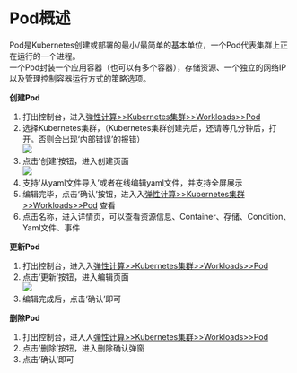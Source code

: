 # Pod概述  
Pod是Kubernetes创建或部署的最小/最简单的基本单位，一个Pod代表集群上正在运行的一个进程。    
一个Pod封装一个应用容器（也可以有多个容器），存储资源、一个独立的网络IP以及管理控制容器运行方式的策略选项。 

**创建Pod**  
1. 打出控制台，进入[弹性计算>>Kubernetes集群>>Workloads>>Pod](https://cns-console.jdcloud.com/host/kubernetespod/list)  
2. 选择Kubernetes集群，（Kubernetes集群创建完后，还请等几分钟后，打开。否则会出现‘内部错误’的报错）  
![](https://github.com/jdcloudcom/cn/blob/edit/image/Elastic-Compute/JCS-for-Kubernetes/Deployment选择集群.png)  
3. 点击‘创建’按钮，进入创建页面  
![](https://github.com/jdcloudcom/cn/blob/edit/image/Elastic-Compute/JCS-for-Kubernetes/创建Deployment.png)    
4. 支持‘从yaml文件导入’或者在线编辑yaml文件，并支持全屏展示  
5. 编辑完毕，点击‘确认’按钮，进入入[弹性计算>>Kubernetes集群>>Workloads>>Pod](https://cns-console.jdcloud.com/host/kubernetespod/list)  查看  
6. 点击名称，进入详情页，可以查看资源信息、Container、存储、Condition、Yaml文件、事件  

**更新Pod**  
1. 打出控制台，进入入[弹性计算>>Kubernetes集群>>Workloads>>Pod](https://cns-console.jdcloud.com/host/kubernetespod/list)  
2. 点击‘更新’按钮，进入编辑页面  
![](https://github.com/jdcloudcom/cn/blob/edit/image/Elastic-Compute/JCS-for-Kubernetes/更新Pod.png)  
3. 编辑完成后，点击‘确认’即可  

**删除Pod**  
1. 打出控制台，进入入[弹性计算>>Kubernetes集群>>Workloads>>Pod](https://cns-console.jdcloud.com/host/kubernetespod/list)    
2. 点击‘删除’按钮，进入删除确认弹窗  
3. 点击‘确认’即可  
